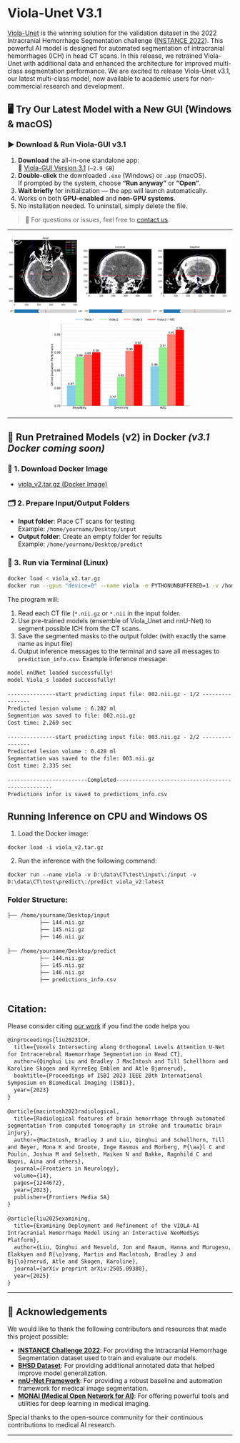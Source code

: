 # Viola-Unet V3.1
[Viola-Unet](https://arxiv.org/abs/2208.06313) is the winning solution for the validation dataset in the 2022 Intracranial Hemorrhage Segmentation challenge ([INSTANCE 2022](https://instance.grand-challenge.org/)). 
This powerful AI model is designed for automated segmentation of intracranial hemorrhages (ICH) in head CT scans. In this release, we retrained Viola-Unet with additional data and enhanced the architecture for improved multi-class segmentation performance.
We are excited to release Viola-Unet v3.1, our latest multi-class model, now available to academic users for non-commercial research and development.

## 🖥️ Try Our Latest Model with a New GUI (Windows & macOS)

### ▶️ Download & Run Viola-GUI v3.1
1. **Download** the all-in-one standalone app:  
   🔗 [Viola-GUI Version 3.1](https://www.youtube.com/watch?v=Y6lVQpNrHCk) (`~2.9 GB`)
2. **Double-click** the downloaded `.exe` (Windows) or `.app` (macOS).  
   If prompted by the system, choose **“Run anyway”** or **“Open”**.
3. **Wait briefly** for initialization — the app will launch automatically.
4. Works on both **GPU-enabled** and **non-GPU systems**.
5. No installation needed. To uninstall, simply delete the file.

> 🛟 For questions or issues, feel free to [contact us](mailto:samleoqh@gmail.com).

---

<p align="center">
  <img src="demo/viola_multi_class_test_demo.gif" width="600"/>
  <img src="demo/neomedsys_auc_online.png" width="315"/>
</p>

---

## 🧪 Run Pretrained Models (v2) in Docker *(v3.1 Docker coming soon)*

### 🔽 1. Download Docker Image
- [viola_v2.tar.gz (Docker Image)](https://e.pcloud.link/publink/show?code=XZID5MZvtia7EGYQypb0JDLiVu71p4kK4vy)

### 🗂️ 2. Prepare Input/Output Folders
- **Input folder**: Place CT scans for testing  
  Example: `/home/yourname/Desktop/input`
- **Output folder**: Create an empty folder for results  
  Example: `/home/yourname/Desktop/predict`

### 🐳 3. Run via Terminal (Linux)
```bash
docker load < viola_v2.tar.gz
docker run --gpus "device=0" --name viola -e PYTHONUNBUFFERED=1 -v /home/yourname/Desktop/input:/input -v /home/yourname/Desktop/predict:/predict viola_v2:latest
```
The program will: 
1. Read each CT file (```*.nii.gz``` or ```*.nii``` in the input folder.
2. Use pre-trained models (ensemble of Viola_Unet and nnU-Net) to segment possible ICH from the CT scans.
3. Save the segmented masks to the output folder (with exactly the same name as input file)
4. Output inference messages to the terminal and save all messages to ```prediction_info.csv```.
Example inference message:
```
model nnUNet loaded successfully!
model Viola_s loaded successfully!

---------------start predicting input file: 002.nii.gz - 1/2 ----------------
Predicted lesion volume : 6.282 ml
Segmention was saved to file: 002.nii.gz
Cost time: 2.269 sec

---------------start predicting input file: 003.nii.gz - 2/2 ----------------
Predicted lesion volume : 0.428 ml
Segmentation was saved to the file: 003.nii.gz
Cost time: 2.335 sec

-------------------------Completed--------------------------------------------------
Predictions infor is saved to predictions_info.csv
```
## Running Inference on CPU and Windows OS
1. Load the Docker image:
```
docker load -i viola_v2.tar.gz
```
2. Run the inference with the following command:
```
docker run --name viola -v D:\data\CT\test\input\:/input -v D:\data\CT\test\predict\:/predict viola_v2:latest
```

### Folder Structure:
```
├── /home/yourname/Desktop/input
          ├── 144.nii.gz
          ├── 145.nii.gz
          ├── 146.nii.gz

├── /home/yourname/Desktop/predict
          ├── 144.nii.gz
          ├── 145.nii.gz
          ├── 146.nii.gz
          ├── predictions_info.csv
          
```

## Citation: 
Please consider citing [our work](https://arxiv.org/abs/2208.06313) if you find the code helps you

```
@inproceedings{liu2023ICH,
  title={Voxels Intersecting along Orthogonal Levels Attention U-Net for Intracerebral Haemorrhage Segmentation in Head CT},
  author={Qinghui Liu and Bradley J MacIntosh and Till Schellhorn and Karoline Skogen and KyrreEeg Emblem and Atle Bjørnerud},
  booktitle={Proceedings of ISBI 2023 IEEE 20th International Symposium on Biomedical Imaging (ISBI)},
  year={2023}
}

@article{macintosh2023radiological,
  title={Radiological features of brain hemorrhage through automated segmentation from computed tomography in stroke and traumatic brain injury},
  author={MacIntosh, Bradley J and Liu, Qinghui and Schellhorn, Till and Beyer, Mona K and Groote, Inge Rasmus and Morberg, P{\aa}l C and Poulin, Joshua M and Selseth, Maiken N and Bakke, Ragnhild C and Naqvi, Aina and others},
  journal={Frontiers in Neurology},
  volume={14},
  pages={1244672},
  year={2023},
  publisher={Frontiers Media SA}
}

@article{liu2025examining,
  title={Examining Deployment and Refinement of the VIOLA-AI Intracranial Hemorrhage Model Using an Interactive NeoMedSys Platform},
  author={Liu, Qinghui and Nesvold, Jon and Raaum, Hanna and Murugesu, Elakkyen and R{\o}vang, Martin and Maclntosh, Bradley J and Bj{\o}rnerud, Atle and Skogen, Karoline},
  journal={arXiv preprint arXiv:2505.09380},
  year={2025}
}
```
---

## 🙏 Acknowledgements

We would like to thank the following contributors and resources that made this project possible:

- **[INSTANCE Challenge 2022](https://instance.grand-challenge.org/)**: For providing the Intracranial Hemorrhage Segmentation dataset used to train and evaluate our models.
- **[BHSD Dataset](https://github.com/White65534/BHSD)**: For providing additional annotated data that helped improve model generalization.
- **[nnU-Net Framework](https://github.com/MIC-DKFZ/nnUNet)**: For providing a robust baseline and automation framework for medical image segmentation.
- **[MONAI (Medical Open Network for AI)](https://monai.io/)**: For offering powerful tools and utilities for deep learning in medical imaging.

Special thanks to the open-source community for their continuous contributions to medical AI research.

---
